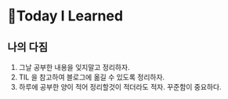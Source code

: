 # 🌱Today I Learned
## 나의 다짐
1. 그날 공부한 내용을 잊지말고 정리하자.
2. TIL 을 참고하여 블로그에 옮길 수 있도록 정리하자.
3. 하루에 공부한 양이 적어 정리할것이 적더라도 적자. 꾸준함이 중요하다.
  
